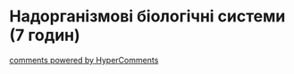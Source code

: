 <div id="hypercomments_widget" class="js-hypercomments-widget invisible"></div>

# Надорганізмові біологічні системи (7 годин)


<div class="js-hypercomments-container">
<a href="http://hypercomments.com" class="hc-link" title="comments widget">comments powered by HyperComments</a>
</div>